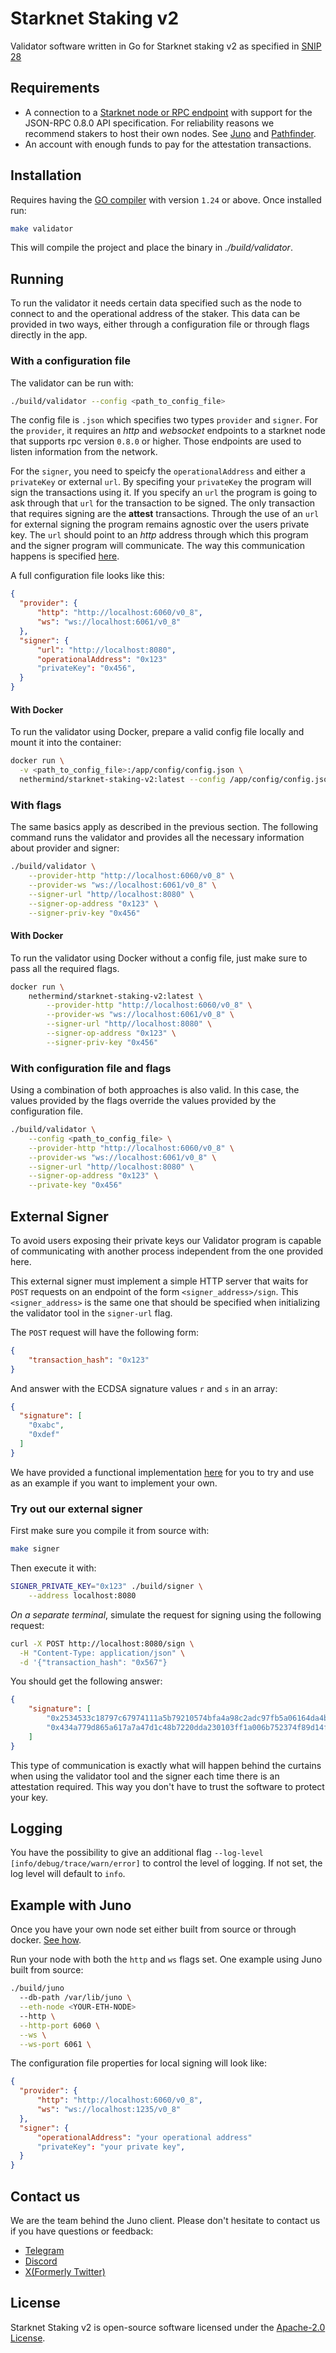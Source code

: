 # Starknet Staking v2
Validator software written in Go for Starknet staking v2 as specified in [SNIP 28](https://community.starknet.io/t/snip-28-staking-v2-proposal/115250)


## Requirements

- A connection to a [Starknet node or RPC endpoint](https://www.starknet.io/fullnodes-rpc-services/) with support for the JSON-RPC 0.8.0 API specification. For reliability reasons we recommend stakers to host their own nodes. See [Juno](https://github.com/NethermindEth/juno) and [Pathfinder](https://github.com/eqlabs/pathfinder).
- An account with enough funds to pay for the attestation transactions.

## Installation

Requires having the [GO compiler](https://go.dev/doc/install) with version `1.24` or above. Once installed run:

```bash
make validator
```

This will compile the project and place the binary in *./build/validator*.

## Running

To run the validator it needs certain data specified such as the node to connect to and the operational address of the staker. This data can be provided in two ways, either through a configuration file or through flags directly in the app.

### With a configuration file

The validator can be run with:
```bash
./build/validator --config <path_to_config_file> 
```

The config file is `.json` which specifies two types `provider` and `signer`. For the `provider`, it requires an *http* and *websocket* endpoints to a starknet node that supports rpc version `0.8.0` or higher. Those endpoints are used to listen information from the network.

For the `signer`, you need to speicfy the `operationalAddress` and either a `privateKey` or external `url`. By specifing your `privateKey` the program will sign the transactions using it. If you specify an `url` the program is going to ask through that `url` for the transaction to be signed. The only transaction that requires signing are the **attest** transactions.
Through the use of an `url` for external signing the program remains agnostic over the users private key. The `url` should point to an *http* address through which this program and the signer program will communicate. The way this communication happens is specified [here](#external-signer).

A full configuration file looks like this:

```json
{
  "provider": {
      "http": "http://localhost:6060/v0_8",
      "ws": "ws://localhost:6061/v0_8"
  },
  "signer": {
      "url": "http://localhost:8080",
      "operationalAddress": "0x123"
      "privateKey": "0x456", 
  }
}
```

#### With Docker

To run the validator using Docker, prepare a valid config file locally and mount it into the container:

```bash
docker run \
  -v <path_to_config_file>:/app/config/config.json \
  nethermind/starknet-staking-v2:latest --config /app/config/config.json 
```


### With flags

The same basics apply as described in the previous section. The following command runs the validator and provides all the necessary information about provider and signer:
```bash
./build/validator \
    --provider-http "http://localhost:6060/v0_8" \
    --provider-ws "ws://localhost:6061/v0_8" \
    --signer-url "http//localhost:8080" \
    --signer-op-address "0x123" \
    --signer-priv-key "0x456"
```

#### With Docker

To run the validator using Docker without a config file, just make sure to pass all the required flags.

```bash
docker run \
    nethermind/starknet-staking-v2:latest \
        --provider-http "http://localhost:6060/v0_8" \
        --provider-ws "ws://localhost:6061/v0_8" \
        --signer-url "http//localhost:8080" \
        --signer-op-address "0x123" \
        --signer-priv-key "0x456"
```

### With configuration file and flags

Using a combination of both approaches is also valid. In this case, the values provided by the flags override the values provided by the configuration file.

```bash
./build/validator \
    --config <path_to_config_file> \
    --provider-http "http://localhost:6060/v0_8" \
    --provider-ws "ws://localhost:6061/v0_8" \
    --signer-url "http//localhost:8080" \
    --signer-op-address "0x123" \
    --private-key "0x456"
```

## External Signer 

To avoid users exposing their private keys our Validator program is capable of communicating with another process independent from the one provided here.

This external signer must implement a simple HTTP server that waits for `POST` requests on an endpoint of the form `<signer_address>/sign`. This `<signer_address>` is the same one that should be specified when initializing the validator tool in the `signer-url` flag.

The `POST` request will have the following form:
```json
{
    "transaction_hash": "0x123"
}
```

And answer with the ECDSA signature values `r` and `s` in an array:
```json
{
  "signature": [
    "0xabc",
    "0xdef"
  ]
}

```

We have provided a functional implementation [here](https://github.com/NethermindEth/starknet-staking-v2/tree/main/signer/signer.go) for you to try and use as an example if you want to implement your own.

### Try out our external signer

First make sure you compile it from source with:
```bash
make signer
```

Then execute it with:
```bash
SIGNER_PRIVATE_KEY="0x123" ./build/signer \
    --address localhost:8080
```

*On a separate terminal*, simulate the request for signing using the following request:
```bash
curl -X POST http://localhost:8080/sign \
  -H "Content-Type: application/json" \
  -d '{"transaction_hash": "0x567"}
```

You should get the following answer:
```json
{
    "signature": [
        "0x2534533c18797c67974111a5b79210574bfa4a98c2adc97fb5a06164da4b2ea",
        "0x434a779d865a617a7a47d1c48b7220dda230103ff1a006b752374f89d14f3ed"
    ]
}
```

This type of communication is exactly what will happen behind the curtains when using the validator tool and the signer each time there is an attestation required. This way you don't have to trust the software to protect your key.


## Logging

You have the possibility to give an additional flag `--log-level [info/debug/trace/warn/error]` to control the level of logging.
If not set, the log level will default to `info`.

## Example with Juno

Once you have your own node set either built from source or through docker. [See how](https://github.com/NethermindEth/juno?tab=readme-ov-file#run-with-docker).

Run your node with both the `http` and `ws` flags set. One example using Juno built from source:

```bash
./build/juno
  --db-path /var/lib/juno \
  --eth-node <YOUR-ETH-NODE>
  --http \
  --http-port 6060 \
  --ws \
  --ws-port 6061 \
```

The configuration file properties for local signing will look like:
```json
{
  "provider": {
      "http": "http://localhost:6060/v0_8",
      "ws": "ws://localhost:1235/v0_8"
  },
  "signer": {
      "operationalAddress": "your operational address"
      "privateKey": "your private key", 
  }
}
```

## Contact us

We are the team behind the Juno client. Please don't hesitate to contact us if you have questions or feedback:

- [Telegram](https://t.me/StarknetJuno)
- [Discord](https://discord.com/invite/TcHbSZ9ATd)
- [X(Formerly Twitter)](https://x.com/NethermindStark)

##  License

Starknet Staking v2 is open-source software licensed under the [Apache-2.0 License](https://github.com/NethermindEth/starknet-staking-v2/blob/main/LICENSE).

